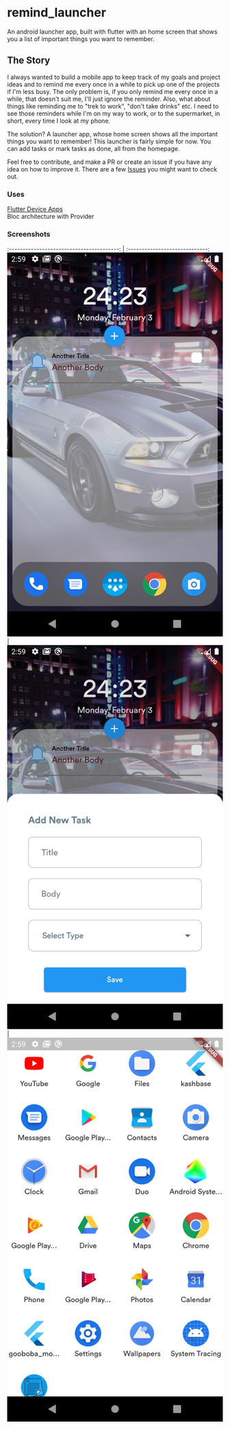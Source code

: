 # remind_launcher

An android launcher app, built with flutter with an home screen that shows you a list of important things you want to remember.

## The Story

I always wanted to build a mobile app to keep track of my goals and project ideas and to remind me every once in a while to pick up one of the projects if I'm less busy. The only problem is, if you only remind me every once in a while, that doesn't suit me, I'll just ignore the reminder. Also, what about things like reminding me to "trek to work", "don't take drinks" etc. I need to see those reminders while I'm on my way to work, or to the supermarket, in short, every time I look at my phone.

The solution? A launcher app, whose home screen shows all the important things you want to remember! This launcher is fairly simple for now. You can add tasks or mark tasks as done, all from the homepage.

Feel free to contribute, and make a PR or create an issue if you have any idea on how to improve it. There are a few [Issues](https://github.com/Itope84/remind_launcher/issues) you might want to check out.

### Uses

[Flutter Device Apps](https://pub.dev/packages/device_apps)\
Bloc architecture with Provider

### Screenshots
:----------------------------------------: | :-----------------------------:
![Home Screen](https://github.com/Itope84/remind_launcher/blob/tasks/screenshots/home.png?raw=true) | ![Add Task](https://github.com/Itope84/remind_launcher/blob/tasks/screenshots/add-task.png?raw=true) | ![Drawer Screen](https://github.com/Itope84/remind_launcher/blob/tasks/screenshots/drawer.png?raw=true)
